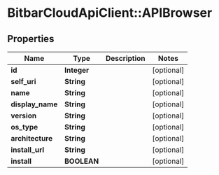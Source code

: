 # BitbarCloudApiClient::APIBrowser

## Properties
Name | Type | Description | Notes
------------ | ------------- | ------------- | -------------
**id** | **Integer** |  | [optional] 
**self_uri** | **String** |  | [optional] 
**name** | **String** |  | [optional] 
**display_name** | **String** |  | [optional] 
**version** | **String** |  | [optional] 
**os_type** | **String** |  | [optional] 
**architecture** | **String** |  | [optional] 
**install_url** | **String** |  | [optional] 
**install** | **BOOLEAN** |  | [optional] 

